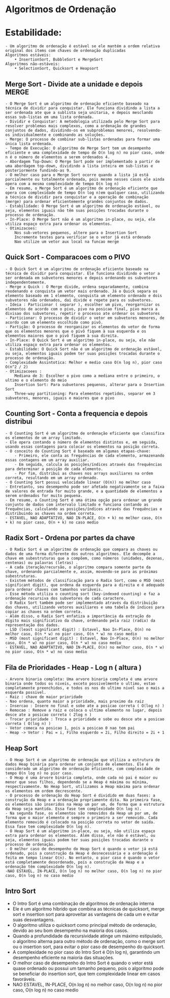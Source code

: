 
# Algoritmos de Ordenação

# Estabilidade:  
    - Um algoritmo de ordenação é estável se ele mantém a ordem relativa original dos items com chaves de ordenação duplicadas
    Algoritmos estáveis:
        • InsertionSort, BubbleSort e MergeSort
    Algoritmos não-estáveis:
        • SelectionSort, Quicksort e Heapsort

## Merge Sort - Divide ate a unidade e depois MERGE
    - O Merge Sort é um algoritmo de ordenação eficiente baseado na técnica de dividir para conquistar. Ele funciona dividindo a lista a ser ordenada ate que a sublista seja unitaria, e depois mesclando essas sub-listas em uma lista ordenada.
    - Dividir e Conquistar: A metodologia utilizada pelo Merge Sort para resolver problemas mais complexos, como a ordenação de grandes conjuntos de dados, dividindo-os em subproblemas menores, resolvendo-os individualmente e combinando as soluções.
    - Merge: O processo de combinar sub-listas ordenadas para formar uma única lista ordenada.
    - Tempo de Execução: O algoritmo de Merge Sort tem um desempenho eficiente e uma complexidade de tempo de O(n log n) no pior caso, onde n é o número de elementos a serem ordenados 4.
    - Abordagem Top-Down: O Merge Sort pode ser implementado a partir de uma abordagem top-down, dividindo a lista inteira em sub-listas e posteriormente fundindo-as 9.
    - O melhor caso para o Merge Sort ocorre quando a lista já está parcialmente ou totalmente ordenada, pois mesmo nesses casos ele ainda opera com a mesma complexidade de tempo O(n log n) 
    - Em resumo, o Merge Sort é um algoritmo de ordenação eficiente que opera com complexidade de tempo O(n log n)em qualquer caso, utilizando a técnica de dividir para conquistar e a operação de combinação (merge) para ordenar eficientemente grandes conjuntos de dados.
    - Estabilidade: O Merge Sort é um algoritmo de ordenação estável, ou seja, elementos iguais não têm suas posições trocadas durante o processo de ordenação.
    - In-Place: O Merge Sort não é um algoritmo in-place, ou seja, ele utiliza espaço extra para ordenar os elementos.
    - Otimizacoes:
        Nos sub-vetores pequenos, altere para o Insertion Sort 
        Incremente testes para verificar se o vetor já está ordenado
        Nao utilize um vetor aux local na funcao merge

## Quick Sort - Comparacoes com o PIVO
    - O Quick Sort é um algoritmo de ordenação eficiente baseado na técnica de dividir para conquistar. Ele funciona dividindo o vetor a ser ordenada em subvetores menores e depois ordenando os subvetores independentemente.
    - Merge x Quick : O Merge divide, ordena separadamente, combina reodenando e conquista um vetor mais ordenado. Já o Quick separa os elemento baseado em 1 elemento, conquista um elemento ordenado e dois subvetores não ordenados, dai divide e repete para os subvetores.
    - Ideia : Particionar ( separar ), escolher um pivo, reorgarnizar os elementos de acordo com o pivo, pivo na posicao final, pivo marca a divisao dos subvetores, repetir o processo ate ordenar os subvetores
    - Particionar: O processo de dividir o vetor em subvetores menores, de acordo com um elemento escolhido como pivô.
    - Partição: O processo de reorganizar os elementos do vetor de forma que os elementos menores que o pivô fiquem à sua esquerda e os elementos maiores que o pivô fiquem à sua direita.
    - In-Place: O Quick Sort é um algoritmo in-place, ou seja, ele não utiliza espaço extra para ordenar os elementos.
    - Estabilidade: O Quick Sort não é um algoritmo de ordenação estável, ou seja, elementos iguais podem ter suas posições trocadas durante o processo de ordenação.
    - Complexidade Assintotica: Melhor e medio caso O(n log n), pior caso O(n^2 / 2)
    - Otimizacoees :
        Mediana de 3: Escolher o pivo como a mediana entre o primeiro, o ultimo e o elemento do meio
        Insertion Sort: Para subvetores pequenos, alterar para o Insertion Sort
        Three-way partitioning: Para elementos repetidos, separar em 3 subvetores, menores, iguais e maiores que o pivo
 
## Counting Sort - Conta a frequencia e depois distribui
    - O Counting Sort é um algoritmo de ordenação eficiente que classifica os elementos de um array limitado.
    - Ele opera contando o número de elementos distintos e, em seguida, usando essas contagens para colocar os elementos na posição correta.
    - O conceito do Counting Sort é baseado em algumas etapas-chave:
        - Primeiro, ele conta as frequências de cada elemento, armazenando essas contagens em um array auxiliar.
        - Em seguida, calcula as posições/índices através das frequências para determinar a posição de cada elemento.
        - Por fim, distribui as chaves nos arrays auxiliares na ordem correta, resultando em um array ordenado.
    - O Counting Sort possui velocidade linear (O(n)) no melhor caso
    - Entretanto, seu desempenho pode ser afetado negativamente se a faixa de valores de entrada for muito grande, e a quantidade de elementos a serem ordenados for muito pequena.
    - Em resumo, o Counting Sort é uma ótima opção para ordenar um grande conjunto de dados com intervalo limitado e funciona contando as frequências, calculando as posições/índices através das frequências e distribuindo as chaves na ordem correta.
    - ESTAVEL, NAO ADAPTATIVO, NAO IN-PLACE, O(n + k) no melhor caso, O(n + k) no pior caso, O(n + k) no caso medio

## Radix Sort - Ordena por partes da chave
    - O Radix Sort é um algoritmo de ordenação que compara as chaves ou dados de uma forma diferente dos outros algoritmos. Ele decompõe a chave em subestruturas que a compõem, como números (unidades, dezenas, centenas) ou palavras (letras) .
    - A cada iteração/recursão, o algoritmo compara somente parte da chave, ordenando parcialmente e, assim, movendo-se para as próximas subestruturas.
    - Existem métodos de classificação para o Radix Sort, como o MSD (most significant digit), que ordena da esquerda para a direita e é adequado para ordenar chaves com tamanhos variáveis.
    - Esse método utiliza o counting sort (key-indexed counting) e faz a ordenação recursiva dos subvetores de cada caractere.
    - O Radix Sort também pode ser implementado através da distribuição das chaves, utilizando vetores auxiliares e uma tabela de índices para copiar as chaves na ordem correta.
    - Além disso, o Radix Sort enfatiza a importância da extração do dígito mais significativo da chave, ordenando pela raiz (radix) da representação dos dados.
    - LSD (least significant digit) : Estavel, Nao In-Place, O(n) no melhor caso, O(n * w) no pior caso, O(n * w) no caso medio
    - MSD (most significant digit) : Estavel, Nao In-Place, O(n) no melhor caso, O(n * w) no pior caso, O(n * w) no caso medio
    - ESTAVEL, NAO ADAPTATIVO, NAO IN-PLACE, O(n) no melhor caso, O(n * w) no pior caso, O(n * w) no caso medio

## Fila de Prioridades - Heap - Log n ( altura )
    - Arvore binaria completa: Uma arvore binaria completa é uma arvore binaria onde todos os niveis, exceto possivelmente o ultimo, estao completamente preenchidos, e todos os nos do ultimo nivel sao o mais a esquerda possivel.
    - Raiz : chave de maior prioridade
    - Nao ordena, quanto maior a prioridade, mais proximo da raiz
    - Insercao : Insere no final e sobe ate a posicao correta ( O(log n) )
    - Remocao : Remove a raiz e coloca o ultimo elemento no lugar, depois desce ate a posicao correta ( 2log n ) 
    - Trocar prioridade : Troca a prioridade e sobe ou desce ate a posicao correta ( O(log n) )
    - Vetor comeca na posicao 1, pois a posicao 0 nao tem pai
    - Heap -> Vetor : Pai = i, Filho esquerdo = 2i, Filho direito = 2i + 1

## Heap Sort
    - O Heap Sort é um algoritmo de ordenação que utiliza a estrutura de dados Heap binária para ordenar um conjunto de elementos. Ele é considerado um algoritmo de ordenação eficiente, com complexidade de tempo O(n log n) no pior caso.
    - O Heap é uma árvore binária completa, onde cada nó pai é maior ou menor que seus filhos, dependendo se a Heap é máxima ou mínima, respectivamente. No Heap Sort, utilizamos a Heap máxima para ordenar os elementos em ordem decrescente.
    - O processo de ordenação do Heap Sort é dividido em duas fases: a construção da Heap e a ordenação propriamente dita. Na primeira fase, os elementos são inseridos na Heap um por um, de forma que a estrutura da Heap seja mantida. Essa fase tem complexidade O(n log n).
    - Na segunda fase, os elementos são removidos da Heap um por um, de forma que o maior elemento é sempre o primeiro a ser removido. Cada elemento removido é colocado na posição correta no vetor de saída. Essa fase tem complexidade O(n log n).
    - O Heap Sort é um algoritmo in-place, ou seja, não utiliza espaço extra para ordenar os elementos. Além disso, ele não é estável, ou seja, elementos iguais podem ter suas posições trocadas durante o processo de ordenação.
    - O melhor caso de desempenho do Heap Sort é quando o vetor já está ordenado, pois a construção da Heap é desnecessária e a ordenação é feita em tempo linear O(n). No entanto, o pior caso é quando o vetor está completamente desordenado, pois a construção da Heap e a ordenação têm complexidade O(n log n).
    -NAO ESTAVEL, IN-PLACE, O(n log n) no melhor caso, O(n log n) no pior caso, O(n log n) no caso medio

## Intro Sort
   - O Intro Sort é uma combinação de algoritmos de ordenação interna
   - Ele é um algoritmo híbrido que combina as técnicas de quicksort, merge sort e insertion sort para aproveitar as vantagens de cada um e evitar suas desvantagens.
   - O algoritmo utiliza o quicksort como principal método de ordenação, devido ao seu bom desempenho na maioria dos casos.
   - Quando a profundidade da recursividade atinge um máximo estipulado, o algoritmo alterna para outro método de ordenação, como o merge sort ou o insertion sort, para evitar o pior caso de desempenho do quicksort.
   - A complexidade no pior caso do Intro Sort é O(n log n), garantindo um desempenho eficiente na maioria das situações.
   - O melhor caso de desempenho do Intro Sort é quando o vetor está quase ordenado ou possui um tamanho pequeno, pois o algoritmo pode se beneficiar do insertion sort, que tem complexidade linear em casos favoráveis.
   - NAO ESTAVEL, IN-PLACE, O(n log n) no melhor caso, O(n log n) no pior caso, O(n log n) no caso medio
